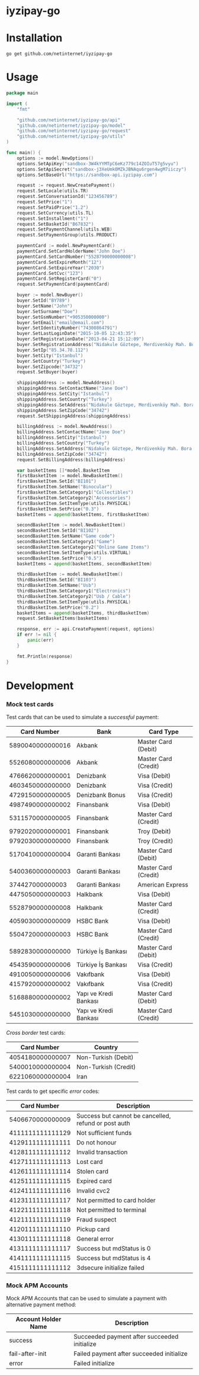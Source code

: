 # iyzipay-go

# Installation
```
go get github.com/netinternet/iyzipay-go
```

# Usage
```go
package main

import (
	"fmt"

	"github.com/netinternet/iyzipay-go/api"
	"github.com/netinternet/iyzipay-go/model"
	"github.com/netinternet/iyzipay-go/request"
	"github.com/netinternet/iyzipay-go/utils"
)

func main() {
	options := model.NewOptions()
	options.SetApiKey("sandbox-3W4kYYMTpC6eKz779c14ZOIuT57g5vyu")
	options.SetApiSecret("sandbox-j3XeUmk0MZkJBNAqu6rgen4wgM7iiczy")
	options.SetBaseUrl("https://sandbox-api.iyzipay.com")

	request := request.NewCreatePayment()
	request.SetLocale(utils.TR)
	request.SetConversationId("123456789")
	request.SetPrice("1")
	request.SetPaidPrice("1.2")
	request.SetCurrency(utils.TL)
	request.SetInstallment("1")
	request.SetBasketId("B67832")
	request.SetPaymentChannel(utils.WEB)
	request.SetPaymentGroup(utils.PRODUCT)

	paymentCard := model.NewPaymentCard()
	paymentCard.SetCardHolderName("John Doe")
	paymentCard.SetCardNumber("5528790000000008")
	paymentCard.SetExpireMonth("12")
	paymentCard.SetExpireYear("2030")
	paymentCard.SetCvc("123")
	paymentCard.SetRegisterCard("0")
	request.SetPaymentCard(paymentCard)

	buyer := model.NewBuyer()
	buyer.SetId("BY789")
	buyer.SetName("John")
	buyer.SetSurname("Doe")
	buyer.SetGsmNumber("+905350000000")
	buyer.SetEmail("email@email.com")
	buyer.SetIdentityNumber("74300864791")
	buyer.SetLastLoginDate("2015-10-05 12:43:35")
	buyer.SetRegistrationDate("2013-04-21 15:12:09")
	buyer.SetRegistrationAddress("Nidakule Göztepe, Merdivenköy Mah. Bora Sok. No:1")
	buyer.SetIp("85.34.78.112")
	buyer.SetCity("Istanbul")
	buyer.SetCountry("Turkey")
	buyer.SetZipcode("34732")
	request.SetBuyer(buyer)

	shippingAddress := model.NewAddress()
	shippingAddress.SetContactName("Jane Doe")
	shippingAddress.SetCity("Istanbul")
	shippingAddress.SetCountry("Turkey")
	shippingAddress.SetAddress("Nidakule Göztepe, Merdivenköy Mah. Bora Sok. No:1")
	shippingAddress.SetZipCode("34742")
	request.SetShippingAddress(shippingAddress)

	billingAddress := model.NewAddress()
	billingAddress.SetContactName("Jane Doe")
	billingAddress.SetCity("Istanbul")
	billingAddress.SetCountry("Turkey")
	billingAddress.SetAddress("Nidakule Göztepe, Merdivenköy Mah. Bora Sok. No:1")
	billingAddress.SetZipCode("34742")
	request.SetBillingAddress(billingAddress)

	var basketItems []*model.BasketItem
	firstBasketItem := model.NewBasketItem()
	firstBasketItem.SetId("BI101")
	firstBasketItem.SetName("Binocular")
	firstBasketItem.SetCategory1("Collectibles")
	firstBasketItem.SetCategory2("Accessories")
	firstBasketItem.SetItemType(utils.PHYSICAL)
	firstBasketItem.SetPrice("0.3")
	basketItems = append(basketItems, firstBasketItem)

	secondBasketItem := model.NewBasketItem()
	secondBasketItem.SetId("BI102")
	secondBasketItem.SetName("Game code")
	secondBasketItem.SetCategory1("Game")
	secondBasketItem.SetCategory2("Online Game Items")
	secondBasketItem.SetItemType(utils.VIRTUAL)
	secondBasketItem.SetPrice("0.5")
	basketItems = append(basketItems, secondBasketItem)

	thirdBasketItem := model.NewBasketItem()
	thirdBasketItem.SetId("BI103")
	thirdBasketItem.SetName("Usb")
	thirdBasketItem.SetCategory1("Electronics")
	thirdBasketItem.SetCategory2("Usb / Cable")
	thirdBasketItem.SetItemType(utils.PHYSICAL)
	thirdBasketItem.SetPrice("0.2")
	basketItems = append(basketItems, thirdBasketItem)
	request.SetBasketItems(basketItems)

	response, err := api.CreatePayment(request, options)
	if err != nil {
		panic(err)
	}

	fmt.Println(response)
}
```

# Development
### Mock test cards

Test cards that can be used to simulate a *successful* payment:

Card Number      | Bank                       | Card Type
-----------      | ----                       | ---------
5890040000000016 | Akbank                     | Master Card (Debit)  
5526080000000006 | Akbank                     | Master Card (Credit)  
4766620000000001 | Denizbank                  | Visa (Debit)  
4603450000000000 | Denizbank                  | Visa (Credit)
4729150000000005 | Denizbank Bonus            | Visa (Credit)  
4987490000000002 | Finansbank                 | Visa (Debit)  
5311570000000005 | Finansbank                 | Master Card (Credit)  
9792020000000001 | Finansbank                 | Troy (Debit)  
9792030000000000 | Finansbank                 | Troy (Credit)  
5170410000000004 | Garanti Bankası            | Master Card (Debit)  
5400360000000003 | Garanti Bankası            | Master Card (Credit)  
374427000000003  | Garanti Bankası            | American Express  
4475050000000003 | Halkbank                   | Visa (Debit)  
5528790000000008 | Halkbank                   | Master Card (Credit)  
4059030000000009 | HSBC Bank                  | Visa (Debit)  
5504720000000003 | HSBC Bank                  | Master Card (Credit)  
5892830000000000 | Türkiye İş Bankası         | Master Card (Debit)  
4543590000000006 | Türkiye İş Bankası         | Visa (Credit)  
4910050000000006 | Vakıfbank                  | Visa (Debit)  
4157920000000002 | Vakıfbank                  | Visa (Credit)  
5168880000000002 | Yapı ve Kredi Bankası      | Master Card (Debit)  
5451030000000000 | Yapı ve Kredi Bankası      | Master Card (Credit)  

*Cross border* test cards:

Card Number      | Country
-----------      | -------
4054180000000007 | Non-Turkish (Debit)
5400010000000004 | Non-Turkish (Credit)  
6221060000000004 | Iran  

Test cards to get specific *error* codes:

Card Number       | Description
-----------       | -----------
5406670000000009  | Success but cannot be cancelled, refund or post auth
4111111111111129  | Not sufficient funds
4129111111111111  | Do not honour
4128111111111112  | Invalid transaction
4127111111111113  | Lost card
4126111111111114  | Stolen card
4125111111111115  | Expired card
4124111111111116  | Invalid cvc2
4123111111111117  | Not permitted to card holder
4122111111111118  | Not permitted to terminal
4121111111111119  | Fraud suspect
4120111111111110  | Pickup card
4130111111111118  | General error
4131111111111117  | Success but mdStatus is 0
4141111111111115  | Success but mdStatus is 4
4151111111111112  | 3dsecure initialize failed

### Mock APM Accounts

Mock APM Accounts that can be used to simulate a payment with alternative payment method:

Account Holder Name     | Description
-------------------     | -----------
success                 | Succeeded payment after succeeded initialize
fail-after-init         | Failed payment after succeeded initialize
error                   | Failed initialize
